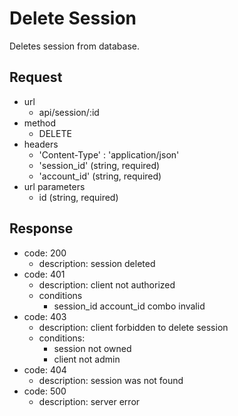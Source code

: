 # Delete Session
Deletes session from database.

## Request
- url
  - api/session/:id
- method
  - DELETE
- headers
  - 'Content-Type' : 'application/json'
  - 'session_id' (string, required)
  - 'account_id' (string, required)
- url parameters
  - id (string, required)

## Response
- code: 200
  - description: session deleted
- code: 401
  - description: client not authorized
  - conditions
    - session_id account_id combo invalid
- code: 403
  - description: client forbidden to delete session
  - conditions:
    - session not owned
    - client not admin
- code: 404
  - description: session was not found
- code: 500
  - description: server error
